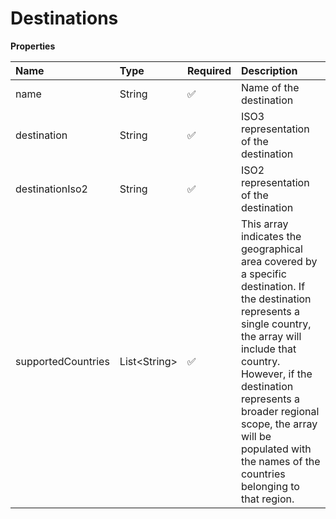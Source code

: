 # Destinations

**Properties**

| Name               | Type           | Required | Description                                                                                                                                                                                                                                                                                                               |
| :----------------- | :------------- | :------- | :------------------------------------------------------------------------------------------------------------------------------------------------------------------------------------------------------------------------------------------------------------------------------------------------------------------------ |
| name               | String         | ✅       | Name of the destination                                                                                                                                                                                                                                                                                                   |
| destination        | String         | ✅       | ISO3 representation of the destination                                                                                                                                                                                                                                                                                    |
| destinationIso2    | String         | ✅       | ISO2 representation of the destination                                                                                                                                                                                                                                                                                    |
| supportedCountries | List\<String\> | ✅       | This array indicates the geographical area covered by a specific destination. If the destination represents a single country, the array will include that country. However, if the destination represents a broader regional scope, the array will be populated with the names of the countries belonging to that region. |
